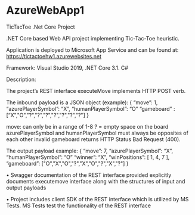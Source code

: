 # AzureWebApp1
TicTacToe .Net Core
Project 

.NET Core based Web API project implementing Tic-Tac-Toe heuristic.

Application is deployed to Microsoft App Service and can be found at:
https://tictactoehw1.azurewebsites.net

Framework: 
Visual Studio 2019, .NET Core 3.1. C#

Description:

The project’s REST interface executeMove implements HTTP POST verb.

The inbound payload is a JSON object (example):
	{
	    “move”: 1,
	    “azurePlayerSymbol”: “X”,
	    “humanPlayerSymbol”: “O”
	    “gameboard” : [“X","O","?","?","?","?","?","?","?"] 
	}

move: can only be in a range of 1-8
? = empty space on the board 
azurePlayerSymbol and humanPlayerSymbol must always be opposites of each other
invalid gameboard returns HTTP Status Bad Request (400).

The output payload example:
    {
	    “move”: 7,
	    “azurePlayerSymbol”: “X”,
	    “humanPlayerSymbol”: “O”
	    “winner”: “X”,
	    “winPositions”: [
		1,
		4,
		7
	],
	    “gameboard”: ["O","X","O","?","X","O","?","X","?"] 
       }

•	Swagger documentation of the REST interface provided explicitly documents executemove interface along with the structures of input and output payloads

•	Project includes client SDK of the REST interface which is utilized by MS Tests. MS Tests test the functionality of the REST interface


	

	


